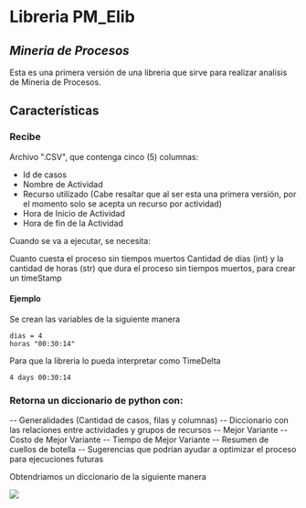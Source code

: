 # Libreria PM_Elib
## _Mineria de Procesos_

Esta es una primera versión de una libreria que sirve para realizar analisis de Mineria de Procesos.

## Características
### Recibe
Archivo ".CSV", que contenga cinco (5) columnas:
- Id de casos
- Nombre de Actividad
- Recurso utilizado (Cabe resaltar que al ser esta una primera versión, por el momento solo se acepta un recurso por actividad)
- Hora de Inicio de Actividad 
- Hora de fin de la Actividad

Cuando se va a ejecutar, se necesita: 

Cuanto cuesta el proceso sin tiempos muertos 
Cantidad de días (int) y la cantidad de horas (str) que dura el proceso sin tiempos muertos, para crear un timeStamp


#### Ejemplo
Se crean las variables de la siguiente manera
```
dias = 4
horas "00:30:14"
```
Para que la libreria lo pueda interpretar como TimeDelta
```
4 days 00:30:14
```

### Retorna un diccionario de python con:
-- Generalidades (Cantidad de casos, filas y columnas)
-- Diccionario con las relaciones entre actividades y grupos de recursos
-- Mejor Variante
-- Costo de Mejor Variante
-- Tiempo de Mejor Variante
-- Resumen de cuellos de botella
-- Sugerencias que podrían ayudar a optimizar el proceso para ejecuciones futuras


Obtendriamos un diccionario de la siguiente manera

![](https://github.com/edraalfig/prueba/blob/main/Captura.PNG?raw=true)

